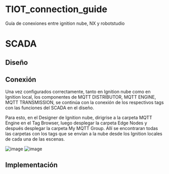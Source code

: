 # TIOT_connection_guide
Guía de conexiones entre ignition nube, NX y robotstudio

# SCADA

## Diseño

## Conexión

Una vez configurados correctamente, tanto en Ignition nube como en Ignition local, los componentes de MQTT DISTRIBUTOR, MQTT ENGINE, MQTT TRANSMISSION, se continúa con la conexión de los respectivos tags con las funciones del SCADA en el diseño.

Para esto, en el Designer de Ignition nube, dirigrise a la carpeta MQTT Engine en el Tag Browser, luego desplegar la carpeta Edge Nodes y después desplegar la carpeta My MQTT Group. Allí se encontraran todas las carpetas con los tags que se envían a la nube desde los Ignition locales de cada una de las escenas.

![image](https://github.com/jsduenass/TIOT_connection_guide/assets/80609467/e36c0c67-3a7c-4f1f-927d-875897f0ae4c)
![image](https://github.com/jsduenass/TIOT_connection_guide/assets/80609467/4a900119-79c3-4c1c-8fe7-ffcbf90e3350)


## Implementación
